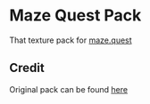 # Maze Quest Pack

That texture pack for [maze.quest](https://maze.quest)

## Credit 

Original pack can be found [here](https://www.curseforge.com/minecraft/texture-packs/speeds-ultimate-rp)
